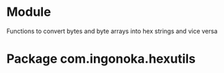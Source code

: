 # Module

Functions to convert bytes and byte arrays into hex strings and vice versa

# Package com.ingonoka.hexutils

